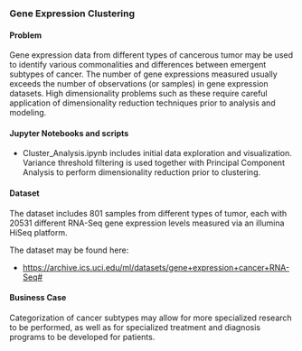 ### Gene Expression Clustering

#### Problem
Gene expression data from different types of cancerous tumor may be used to identify various commonalities and differences between emergent subtypes of cancer. The number of gene expressions measured usually exceeds the number of observations (or samples) in gene expression datasets. High dimensionality problems such as these require careful application of dimensionality reduction techniques prior to analysis and modeling.

#### Jupyter Notebooks and scripts
* Cluster_Analysis.ipynb includes initial data exploration and visualization. Variance threshold filtering is used together with Principal Component Analysis to perform dimensionality reduction prior to clustering. 

#### Dataset
The dataset includes 801 samples from different types of tumor, each with 20531 different RNA-Seq gene expression levels measured via an illumina HiSeq platform.

The dataset may be found here:
* https://archive.ics.uci.edu/ml/datasets/gene+expression+cancer+RNA-Seq#

#### Business Case
Categorization of cancer subtypes may allow for more specialized research to be performed, as well as for specialized treatment and diagnosis programs to be developed for patients.
